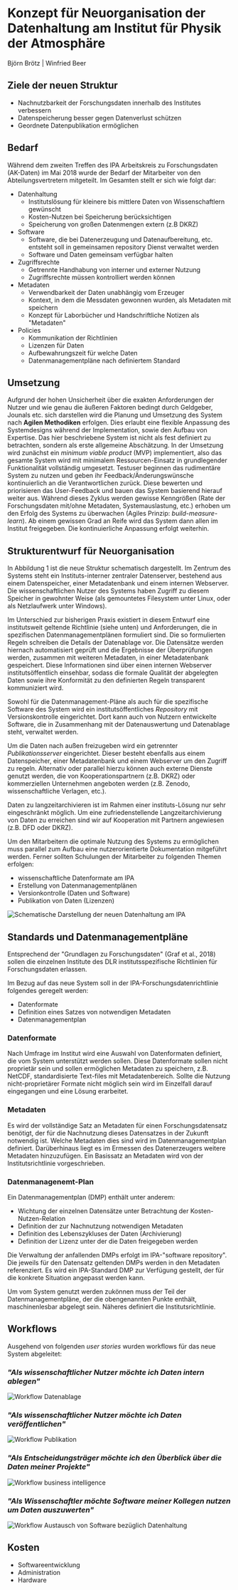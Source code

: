Konzept für Neuorganisation der Datenhaltung am Institut für Physik der Atmosphäre
===================================================================================

Björn Brötz | Winfried Beer

## Ziele der neuen Struktur

+ Nachnutzbarkeit der Forschungsdaten innerhalb des Institutes verbessern
+ Datenspeicherung besser gegen Datenverlust schützen
+ Geordnete Datenpublikation ermöglichen

## Bedarf

Während dem zweiten Treffen des IPA Arbeitskreis zu Forschungsdaten (AK-Daten) im Mai 2018 wurde der Bedarf der Mitarbeiter von den Abteilungsvertretern mitgeteilt. Im Gesamten stellt er sich wie folgt dar:

+ Datenhaltung
    - Institutslösung für kleinere bis mittlere Daten von Wissenschaftlern gewünscht
    - Kosten-Nutzen bei Speicherung berücksichtigen
    - Speicherung von großen Datenmengen extern (z.B DKRZ)
+ Software
    - Software, die bei Datenerzeugung und Datenaufbereitung, etc. entsteht soll in gemeinsamen repository Dienst verwaltet werden
    - Software und Daten gemeinsam verfügbar halten
+ Zugriffsrechte
    - Getrennte Handhabung von interner und externer Nutzung
    - Zugriffsrechte müssen kontrolliert werden können
+ Metadaten
    - Verwendbarkeit der Daten unabhängig vom Erzeuger
    - Kontext, in dem die Messdaten gewonnen wurden, als Metadaten mit speichern
    - Konzept für Laborbücher und Handschriftliche Notizen als "Metadaten"
+ Policies 
    - Kommunikation der Richtlinien
    - Lizenzen für Daten 
    - Aufbewahrungszeit für welche Daten
    - Datenmanagementpläne nach definiertem Standard

## Umsetzung 

Aufgrund der hohen Unsicherheit über die exakten Anforderungen der Nutzer und wie genau die äußeren Faktoren bedingt durch Geldgeber, Jounals etc. sich darstellen wird die Planung und Umsetzung des System nach **Agilen Methodiken** erfolgen. Dies erlaubt eine flexible Anpassung des Systemdesigns während der Implementation, sowie den Aufbau von Expertise. Das hier beschriebene System ist nicht als fest definiert zu betrachten, sondern als erste allgemeine Abschätzung. In der Umsetzung wird zunächst ein *minimum viable product* (MVP) implementiert, also das gesamte System wird mit minimalem Ressourcen-Einsatz in grundlegender Funktionalität vollständig umgesetzt. Testuser beginnen das rudimentäre System zu nutzen und geben ihr Feedback/Änderungswünsche kontinuierlich an die Verantwortlichen zurück. Diese bewerten und priorisieren das User-Feedback und bauen das System basierend hierauf weiter aus. Während dieses Zyklus werden gewisse Kenngrößen (Rate der Forschungsdaten mit/ohne Metadaten, Systemauslastung, etc.) erhoben um den Erfolg des Systems zu überwachen (Agiles Prinzip: *build-measure-learn*). Ab einem gewissen Grad an Reife wird das System dann allen im Institut freigegeben. Die kontinuierliche Anpassung erfolgt weiterhin.  

## Strukturentwurf für Neuorganisation

In Abbildung 1 ist die neue Struktur schematisch dargestellt. Im Zentrum des Systems steht ein Instituts-interner zentraler Datenserver, bestehend aus einem Datenspeicher, einer Metadatenbank und einem internen Webserver. Die wissenschaftlichen Nutzer des Systems haben Zugriff zu diesem Speicher in gewohnter Weise (als gemountetes Filesystem unter Linux, oder als Netzlaufwerk unter Windows). 

Im Unterschied zur bisherigen Praxis existiert in diesem Entwurf eine institutsweit geltende Richtlinie (siehe unten) und Anforderungen, die in spezifischen Datenmanagementplänen formuliert sind. Die so formulierten Regeln schreiben die Details der Datenablage vor. Die Datensätze werden hiernach automatisiert geprüft und die Ergebnisse der Überprüfungen werden, zusammen mit weiteren Metadaten, in einer Metadatenbank gespeichert. Diese Informationen sind über einen internen Webserver institutsöffentlich einsehbar, sodass die formale Qualität der abgelegten Daten sowie ihre Konformität zu den definierten Regeln transparent kommuniziert wird.

Sowohl für die Datenmanagement-Pläne als auch für die spezifische Software des System wird ein institutsöffentliches *Repository* mit Versionskontrolle eingerichtet. Dort kann auch von Nutzern entwickelte Software, die in Zusammenhang mit der Datenauswertung und Datenablage steht, verwaltet werden. 

Um die Daten nach außen freizugeben wird ein getrennter *Publikationsserver* eingerichtet. Dieser besteht ebenfalls aus einem Datenspeicher, einer Metadatenbank und einem Webserver um den Zugriff zu regeln. Alternativ oder parallel hierzu können auch externe Dienste genutzt werden, die von Kooperationspartnern (z.B. DKRZ) oder kommerziellen Unternehmen angeboten werden (z.B. Zenodo, wissenschaftliche Verlagen, etc.).

Daten zu langzeitarchivieren ist im Rahmen einer instituts-Lösung nur sehr eingeschränkt möglich. Um eine zufriedenstellende Langzeitarchivierung von Daten zu erreichen sind wir auf Kooperation mit Partnern angewiesen (z.B. DFD oder DKRZ).

 
Um den Mitarbeitern die optimale Nutzung des Systems zu ermöglichen muss parallel zum Aufbau eine nutzerorientierte Dokumentation mitgeführt werden. Ferner sollten Schulungen der Mitarbeiter zu folgenden Themen erfolgen:

+ wissenschaftliche Datenformate am IPA
+ Erstellung von Datenmanagementplänen
+ Versionkontrolle (Daten und Software)
+ Publikation von Daten (Lizenzen)

![Schematische Darstellung der neuen Datenhaltung am IPA](fig/IPA_Datenhaltung.png)

## Standards und Datenmanagementpläne

Entsprechend der "Grundlagen zu Forschungsdaten" (Graf et al., 2018) sollen die einzelnen Institute des DLR institutsspezifische Richtlinien für Forschungsdaten erlassen.

Im Bezug auf das neue System soll in der IPA-Forschungsdatenrichtlinie folgendes geregelt werden:

+ Datenformate
+ Definition eines Satzes von notwendigen Metadaten
+ Datenmanagementplan

### Datenformate

Nach Umfrage im Institut wird eine Auswahl von Datenformaten definiert, die vom System unterstützt werden sollen. Diese Datenformate sollen nicht proprietär sein und sollen ermöglichen Metadaten zu speichern, z.B. NetCDF, standardisierte Text-files mit Metadatenbereich. Sollte die Nutzung nicht-proprietärer Formate nicht möglich sein wird im Einzelfall darauf eingegangen und eine Lösung erarbeitet.    

### Metadaten

Es wird der vollständige Satz an Metadaten für einen Forschungsdatensatz benötigt, der für die Nachnutzung dieses Datensatzes in der Zukunft notwendig ist. Welche Metadaten dies sind wird im Datenmanagementplan definiert. Darüberhinaus liegt es im Ermessen des Datenerzeugers weitere Metadaten hinzuzufügen. Ein Basissatz an Metadaten wird von der Institutsrichtlinie vorgeschrieben.

### Datenmanagenemt-Plan

Ein Datenmanagementplan (DMP) enthält unter anderem:

+ Wichtung der einzelnen Datensätze unter Betrachtung der Kosten-Nutzen-Relation
+ Definition der zur Nachnutzung notwendigen Metadaten
+ Definition des Lebenszykluses der Daten (Archivierung)
+ Definition der Lizenz unter der die Daten freigegeben werden
  
Die Verwaltung der anfallenden DMPs erfolgt im IPA-"software repository". Die jeweils für den Datensatz geltenden DMPs werden in den Metadaten referenziert. Es wird ein IPA-Standard DMP zur Verfügung gestellt, der für die konkrete Situation angepasst werden kann.

Um vom System genutzt werden zukönnen muss der Teil der Datenmanagementpläne, der die obengenannten Punkte enthält, maschinenlesbar abgelegt sein. Näheres definiert die Institutsrichtlinie.

## Workflows

Ausgehend von folgenden *user stories* wurden workflows für das neue System abgeleitet:

### *"Als wissenschaftlicher Nutzer möchte ich Daten intern ablegen"*

![Workflow Datenablage](fig/Workflow_IPA_store.png)

### *"Als wissenschaftlicher Nutzer möchte ich Daten veröffentlichen"*
![Workflow Publikation](fig/Workflow_IPA_publish.png)

### *"Als Entscheidungsträger möchte ich den Überblick über die Daten meiner Projekte"*
![Workflow *business intelligence*](fig/Workflow_IPA_bi.png)

### *"Als Wissenschaftler möchte Software meiner Kollegen nutzen um Daten auszuwerten"*
![Workflow Austausch von Software bezüglich Datenhaltung](fig/Workflow_IPA_develop.png)

## Kosten

+ Softwareentwicklung
+ Administration
+ Hardware
